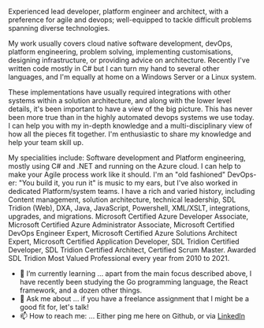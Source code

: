 
Experienced lead developer, platform engineer and architect, with a preference for agile and devops; well-equipped to tackle difficult problems spanning diverse technologies. 

My work usually covers cloud native software development, devOps, platform engineering, problem solving, implementing customisations, designing infrastructure, or providing advice on architecture. Recently I've written code mostly in C# but I can turn my hand to several other languages, and I'm equally at home on a Windows Server or a Linux system. 

These implementations have usually required integrations with other systems within a solution architecture, and along with the lower level details, it's been important to have a view of the big picture. This has never been more true than in the highly automated devops systems we use today. I can help you with my in-depth knowledge and a multi-disciplinary view of how all the pieces fit together. I'm enthusiastic to share my knowledge and help your team skill up.

My specialities include: Software development and Platform engineering, mostly using C# and .NET and running on the Azure cloud. I can help to make your Agile process work like it should. I'm an "old fashioned" DevOps-er: "You build it, you run it" is music to my ears, but I've also worked in dedicated Platform/system teams. I have a rich and varied history, including Content management, solution architecture, technical leadership, SDL Tridion (Web), DXA, Java, JavaScript, Powershell, XML/XSLT, integrations, upgrades, and migrations. Microsoft Certified Azure Developer Associate, Microsoft Certified Azure Administrator Associate, Microsoft Certified DevOps Engineer Expert, Microsoft Certified Azure Solutions Architect Expert, Microsoft Certified Application Developer, SDL Tridion Certified Developer, SDL Tridion Certified Architect, Certified Scrum Master. Awarded SDL Tridion Most Valued Professional every year from 2010 to 2021.

- 🌱 I’m currently learning ... apart from the main focus described above, I have recently been studying the Go programming language, the React framework, and a dozen other things.
- 💬 Ask me about ... if you have a freelance assignment that I might be a good fit for, let's talk! 
- 📫 How to reach me: ... Either ping me here on Github, or via [LinkedIn](https://linkedin.com/in/dominiccronin)

